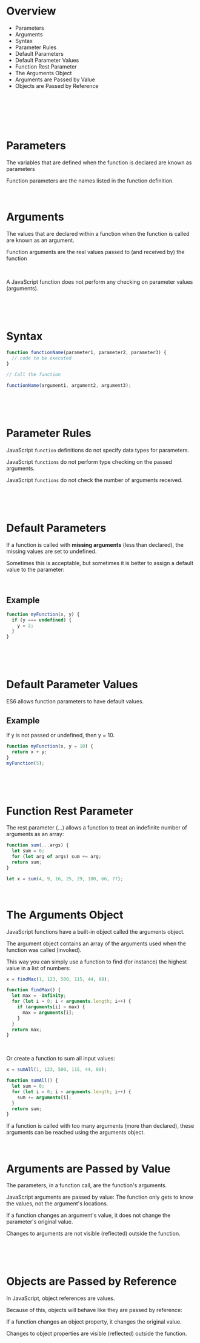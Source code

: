 # Overview

- Parameters
- Arguments
- Syntax
- Parameter Rules
- Default Parameters
- Default Parameter Values
- Function Rest Parameter
- The Arguments Object
- Arguments are Passed by Value
- Objects are Passed by Reference

&nbsp;

&nbsp;

&nbsp;

# Parameters

The variables that are defined when the function is declared are known as parameters

Function parameters are the names listed in the function definition.

&nbsp;

# Arguments

The values that are declared within a function when the function is called are known as an argument.

Function arguments are the real values passed to (and received by) the function

&nbsp;

A JavaScript function does not perform any checking on parameter values (arguments).

&nbsp;

&nbsp;

# Syntax

```js
function functionName(parameter1, parameter2, parameter3) {
  // code to be executed
}

// Call the function

functionName(argument1, argument2, argument3);
```

&nbsp;

&nbsp;

# Parameter Rules

JavaScript `function` definitions do not specify data types for parameters.

JavaScript `functions` do not perform type checking on the passed arguments.

JavaScript `functions` do not check the number of arguments received.

&nbsp;

&nbsp;

# Default Parameters

If a function is called with **missing arguments** (less than declared), the missing values are set to undefined.

Sometimes this is acceptable, but sometimes it is better to assign a default value to the parameter:

&nbsp;

## Example

```js
function myFunction(x, y) {
  if (y === undefined) {
    y = 2;
  }
}
```

&nbsp;

&nbsp;

# Default Parameter Values

ES6 allows function parameters to have default values.

## Example

If y is not passed or undefined, then y = 10.

```js
function myFunction(x, y = 10) {
  return x + y;
}
myFunction(5);
```

&nbsp;

&nbsp;

# Function Rest Parameter

The rest parameter (...) allows a function to treat an indefinite number of arguments as an array:

```js
function sum(...args) {
  let sum = 0;
  for (let arg of args) sum += arg;
  return sum;
}

let x = sum(4, 9, 16, 25, 29, 100, 66, 77);
```

&nbsp;

# The Arguments Object

JavaScript functions have a built-in object called the arguments object.

The argument object contains an array of the arguments used when the function was called (invoked).

This way you can simply use a function to find (for instance) the highest value in a list of numbers:

```js
x = findMax(1, 123, 500, 115, 44, 88);

function findMax() {
  let max = -Infinity;
  for (let i = 0; i < arguments.length; i++) {
    if (arguments[i] > max) {
      max = arguments[i];
    }
  }
  return max;
}
```

&nbsp;

Or create a function to sum all input values:

```js
x = sumAll(1, 123, 500, 115, 44, 88);

function sumAll() {
  let sum = 0;
  for (let i = 0; i < arguments.length; i++) {
    sum += arguments[i];
  }
  return sum;
}
```

If a function is called with too many arguments (more than declared), these arguments can be reached using the arguments object.

&nbsp;

# Arguments are Passed by Value

The parameters, in a function call, are the function's arguments.

JavaScript arguments are passed by value: The function only gets to know the values, not the argument's locations.

If a function changes an argument's value, it does not change the parameter's original value.

Changes to arguments are not visible (reflected) outside the function.

&nbsp;

&nbsp;

# Objects are Passed by Reference

In JavaScript, object references are values.

Because of this, objects will behave like they are passed by reference:

If a function changes an object property, it changes the original value.

Changes to object properties are visible (reflected) outside the function.
&nbsp;
